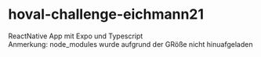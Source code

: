 # hoval-challenge-eichmann21
ReactNative App mit Expo und Typescript
<br>Anmerkung: node_modules wurde aufgrund der GRöße nicht hinuafgeladen
